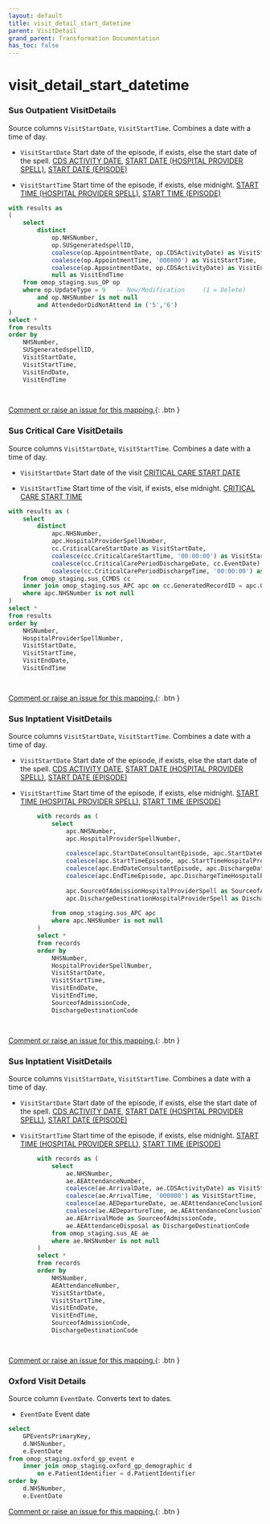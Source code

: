 ```yaml
---
layout: default
title: visit_detail_start_datetime
parent: VisitDetail
grand_parent: Transformation Documentation
has_toc: false
---
```

# visit_detail_start_datetime
### Sus Outpatient VisitDetails
Source columns  `VisitStartDate`, `VisitStartTime`.
Combines a date with a time of day.

* `VisitStartDate` Start date of the episode, if exists, else the start date of the spell. [CDS ACTIVITY DATE](), [START DATE (HOSPITAL PROVIDER SPELL)](), [START DATE (EPISODE)]()

* `VisitStartTime` Start time of the episode, if exists, else midnight. [START TIME (HOSPITAL PROVIDER SPELL)](), [START TIME (EPISODE)]()

```sql
with results as
(
	select  
		distinct
			op.NHSNumber,
			op.SUSgeneratedspellID,
			coalesce(op.AppointmentDate, op.CDSActivityDate) as VisitStartDate,  -- visit_start_date
			coalesce(op.AppointmentTime, '000000') as VisitStartTime,  -- visit_start_time
			coalesce(op.AppointmentDate, op.CDSActivityDate) as VisitEndDate,
			null as VisitEndTime
	from omop_staging.sus_OP op
	where op.UpdateType = 9   -- New/Modification     (1 = Delete)
		and op.NHSNumber is not null
		and AttendedorDidNotAttend in ('5','6')
)
select *
from results
order by 
	NHSNumber,
	SUSgeneratedspellID,
	VisitStartDate, 
	VisitStartTime,
	VisitEndDate,
	VisitEndTime
		
	
```


[Comment or raise an issue for this mapping.](https://github.com/answerdigital/oxford-omop-data-mapper/issues/new?title=OMOP%20VisitDetail%20table%20visit_detail_start_datetime%20field%20Sus%20Outpatient%20VisitDetails%20mapping){: .btn }
### Sus Critical Care VisitDetails
Source columns  `VisitStartDate`, `VisitStartTime`.
Combines a date with a time of day.

* `VisitStartDate` Start date of the visit [CRITICAL CARE START DATE]()

* `VisitStartTime` Start time of the visit, if exists, else midnight. [CRITICAL CARE START TIME]()

```sql
with results as (
	select
		distinct
			apc.NHSNumber,
			apc.HospitalProviderSpellNumber,
			cc.CriticalCareStartDate as VisitStartDate,
			coalesce(cc.CriticalCareStartTime, '00:00:00') as VisitStartTime,
			coalesce(cc.CriticalCarePeriodDischargeDate, cc.EventDate) as VisitEndDate,
			coalesce(cc.CriticalCarePeriodDischargeTime, '00:00:00') as VisitEndTime
	from omop_staging.sus_CCMDS cc
	inner join omop_staging.sus_APC apc on cc.GeneratedRecordID = apc.GeneratedRecordIdentifier
	where apc.NHSNumber is not null
)
select *
from results
order by
	NHSNumber,
	HospitalProviderSpellNumber,
	VisitStartDate,
	VisitStartTime,
	VisitEndDate,
	VisitEndTime

	
```


[Comment or raise an issue for this mapping.](https://github.com/answerdigital/oxford-omop-data-mapper/issues/new?title=OMOP%20VisitDetail%20table%20visit_detail_start_datetime%20field%20Sus%20Critical%20Care%20VisitDetails%20mapping){: .btn }
### Sus Inptatient VisitDetails
Source columns  `VisitStartDate`, `VisitStartTime`.
Combines a date with a time of day.

* `VisitStartDate` Start date of the episode, if exists, else the start date of the spell. [CDS ACTIVITY DATE](), [START DATE (HOSPITAL PROVIDER SPELL)](), [START DATE (EPISODE)]()

* `VisitStartTime` Start time of the episode, if exists, else midnight. [START TIME (HOSPITAL PROVIDER SPELL)](), [START TIME (EPISODE)]()

```sql
		with records as (
			select
				apc.NHSNumber,
				apc.HospitalProviderSpellNumber,
		
				coalesce(apc.StartDateConsultantEpisode, apc.StartDateHospitalProviderSpell, apc.CDSActivityDate) as VisitStartDate,
				coalesce(apc.StartTimeEpisode, apc.StartTimeHospitalProviderSpell, '000000') as VisitStartTime,
				coalesce(apc.EndDateConsultantEpisode, apc.DischargeDateFromHospitalProviderSpell, apc.CDSActivityDate) as VisitEndDate,
				coalesce(apc.EndTimeEpisode, apc.DischargeTimeHospitalProviderSpell, '000000') as VisitEndTime,
		
				apc.SourceOfAdmissionHospitalProviderSpell as SourceofAdmissionCode,
				apc.DischargeDestinationHospitalProviderSpell as DischargeDestinationCode
		
			from omop_staging.sus_APC apc
			where apc.NHSNumber is not null
		)
		select *
		from records
		order by 
			NHSNumber, 
			HospitalProviderSpellNumber, 
			VisitStartDate, 
			VisitStartTime, 
			VisitEndDate, 
			VisitEndTime, 
			SourceofAdmissionCode, 
			DischargeDestinationCode

	
```


[Comment or raise an issue for this mapping.](https://github.com/answerdigital/oxford-omop-data-mapper/issues/new?title=OMOP%20VisitDetail%20table%20visit_detail_start_datetime%20field%20Sus%20Inptatient%20VisitDetails%20mapping){: .btn }
### Sus Inptatient VisitDetails
Source columns  `VisitStartDate`, `VisitStartTime`.
Combines a date with a time of day.

* `VisitStartDate` Start date of the episode, if exists, else the start date of the spell. [CDS ACTIVITY DATE](), [START DATE (HOSPITAL PROVIDER SPELL)](), [START DATE (EPISODE)]()

* `VisitStartTime` Start time of the episode, if exists, else midnight. [START TIME (HOSPITAL PROVIDER SPELL)](), [START TIME (EPISODE)]()

```sql
		with records as (
			select  
				ae.NHSNumber,
				ae.AEAttendanceNumber,
				coalesce(ae.ArrivalDate, ae.CDSActivityDate) as VisitStartDate,
				coalesce(ae.ArrivalTime, '000000') as VisitStartTime,
				coalesce(ae.AEDepartureDate, ae.AEAttendanceConclusionDate, ae.ArrivalDate, ae.CDSActivityDate) as VisitEndDate,
				coalesce(ae.AEDepartureTime, ae.AEAttendanceConclusionTime, '000000') as VisitEndTime,
				ae.AEArrivalMode as SourceofAdmissionCode,
				ae.AEAttendanceDisposal as DischargeDestinationCode
			from omop_staging.sus_AE ae
			where ae.NHSNumber is not null
		)
		select *
		from records
		order by 
			NHSNumber, 
			AEAttendanceNumber, 
			VisitStartDate, 
			VisitStartTime, 
			VisitEndDate, 
			VisitEndTime, 
			SourceofAdmissionCode, 
			DischargeDestinationCode

	
```


[Comment or raise an issue for this mapping.](https://github.com/answerdigital/oxford-omop-data-mapper/issues/new?title=OMOP%20VisitDetail%20table%20visit_detail_start_datetime%20field%20Sus%20Inptatient%20VisitDetails%20mapping){: .btn }
### Oxford Visit Details
Source column  `EventDate`.
Converts text to dates.

* `EventDate` Event date 

```sql
select
	GPEventsPrimaryKey,
	d.NHSNumber,
	e.EventDate
from omop_staging.oxford_gp_event e
	inner join omop_staging.oxford_gp_demographic d
		on e.PatientIdentifier = d.PatientIdentifier
order by
	d.NHSNumber,
	e.EventDate
```


[Comment or raise an issue for this mapping.](https://github.com/answerdigital/oxford-omop-data-mapper/issues/new?title=OMOP%20VisitDetail%20table%20visit_detail_start_datetime%20field%20Oxford%20Visit%20Details%20mapping){: .btn }
